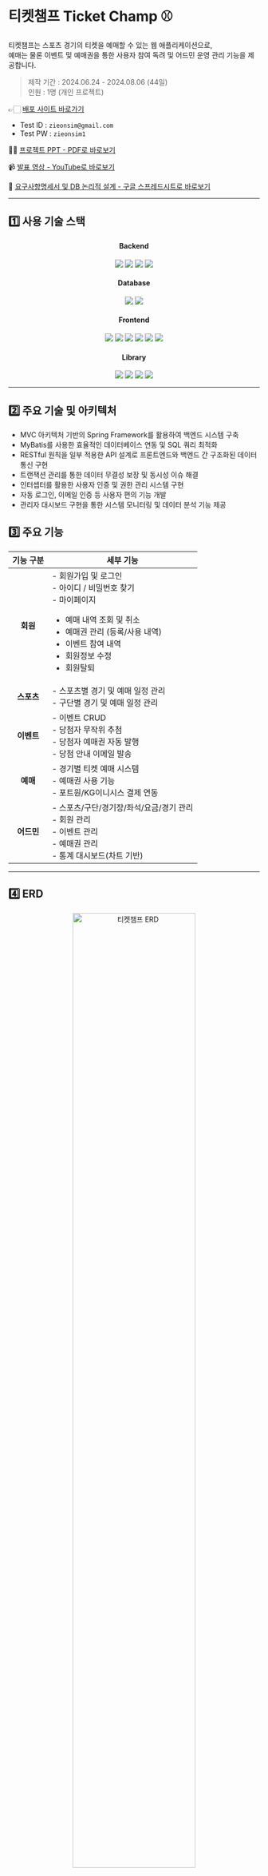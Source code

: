# 티켓챔프 Ticket Champ ⚾
티켓챔프는 스포츠 경기의 티켓을 예매할 수 있는 웹 애플리케이션으로,<br>
예매는 물론 이벤트 및 예매권을 통한 사용자 참여 독려 및 어드민 운영 관리 기능을 제공합니다.

> 제작 기간 : 2024.06.24 - 2024.08.06 (44일)<br>
> 인원 : 1명 (개인 프로젝트)

👉🏻 [배포 사이트 바로가기](http://49.142.157.251:9090/javaclassS8/)
- Test ID : `zieonsim@gmail.com`
- Test PW : `zieonsim1`

💁🏻 [프로젝트 PPT - PDF로 바로보기](https://drive.google.com/file/d/1_CHga5fahvz1s-E7umZdtXcqqta1ay9V/view?usp=sharing)
<br>

📹 [발표 영상 - YouTube로 바로보기](https://youtu.be/gPB3dMz0ztY)

💭 [요구사항명세서 및 DB 논리적 설계 - 구글 스프레드시트로 바로보기](https://docs.google.com/spreadsheets/d/1e1T5jBh-7tM7CjCwONiFs9F7OIGQVMUJmeAd8-6eK-Q/edit?usp=sharing)
<hr>

## 1️⃣ 사용 기술 스택
<div align="center">
<h4>Backend</h4>
<img src="https://img.shields.io/badge/Java8-007396?style=flat-square&logo=OpenJDK&logoColor=white">
<img src="https://img.shields.io/badge/Spring Framework-6DB33F?style=flat-square&logo=Spring&logoColor=white">
<img src="https://img.shields.io/badge/Spring Security-00AB77?style=flat-square&amp;logo=springsecurity&amp;logoColor=white">
<img src="https://img.shields.io/badge/apache tomcat-F8DC75?style=flat-square&amp;logo=apachetomcat&amp;logoColor=black">
<br>
  
<h4>Database</h4>
<img src="https://img.shields.io/badge/MySQL-4479A1?style=flat-square&logo=mysql&logoColor=white">
<img src="https://img.shields.io/badge/MyBatis-9EB0A2?style=flat-square&amp;logo=&amp;logoColor=white">
<br>
  
<h4>Frontend</h4>
<img src="https://img.shields.io/badge/javascript-F7DF1E?style=flat-square&logo=javascript&logoColor=black">
<img src="https://img.shields.io/badge/jquery-0769AD?style=flat-square&logo=jquery&logoColor=white">
<img src="https://img.shields.io/badge/JSP-BEFCFF?style=flat-square&amp;logo=&amp;logoColor=white">
<img src="https://img.shields.io/badge/html5-E34F26?style=flat-square&logo=html5&logoColor=white"> 
<img src="https://img.shields.io/badge/css-1572B6?style=flat-square&logo=css3&logoColor=white"> 
<img src="https://img.shields.io/badge/bootstrap-7952B3?style=flat-square&logo=bootstrap&logoColor=white">
<br>

<h4>Library</h4>
<img src="https://img.shields.io/badge/ckeditor4-0287D0?style=flat-square&logo=ckeditor4&logoColor=white">
<img src="https://img.shields.io/badge/PortOne-FF6633?style=flat-square&logo=PortOne&logoColor=white">
<img src="https://img.shields.io/badge/chartjs-FF6384?style=flat-square&logo=chartdotjs&logoColor=white">
<img src="https://img.shields.io/badge/swiper-6332F6?style=flat-square&logo=swiper&logoColor=white">
</div>
<hr>

## 2️⃣  주요 기술 및 아키텍처
- MVC 아키텍처 기반의 Spring Framework를 활용하여 백엔드 시스템 구축
- MyBatis를 사용한 효율적인 데이터베이스 연동 및 SQL 쿼리 최적화
- RESTful 원칙을 일부 적용한 API 설계로 프론트엔드와 백엔드 간 구조화된 데이터 통신 구현
- 트랜잭션 관리를 통한 데이터 무결성 보장 및 동시성 이슈 해결
- 인터셉터를 활용한 사용자 인증 및 권한 관리 시스템 구현
- 자동 로그인, 이메일 인증 등 사용자 편의 기능 개발
- 관리자 대시보드 구현을 통한 시스템 모니터링 및 데이터 분석 기능 제공

## 3️⃣ 주요 기능
<div align="center">

| **기능 구분** | **세부 기능** |
|:---------------:|---------------|
| **회원**   | - 회원가입 및 로그인 <br> - 아이디 / 비밀번호 찾기 <br> - 마이페이지 <ul><li>예매 내역 조회 및 취소</li><li>예매권 관리 (등록/사용 내역)</li><li>이벤트 참여 내역</li><li>회원정보 수정</li><li>회원탈퇴</li></ul>  |
| **스포츠** | - 스포츠별 경기 및 예매 일정 관리 <br> - 구단별 경기 및 예매 일정 관리 |
| **이벤트** | - 이벤트 CRUD <br> - 당첨자 무작위 추첨 <br> - 당첨자 예매권 자동 발행 <br> - 당첨 안내 이메일 발송 |
| **예매**   | - 경기별 티켓 예매 시스템 <br> - 예매권 사용 기능 <br> - 포트원/KG이니시스 결제 연동 |
| **어드민** | - 스포츠/구단/경기장/좌석/요금/경기 관리 <br> - 회원 관리 <br> - 이벤트 관리 <br> - 예매권 관리 <br> - 통계 대시보드(차트 기반) |

</div>

<hr>

## 4️⃣ ERD
<p align="center">
  <img src="https://github.com/user-attachments/assets/bf60d53e-3a54-4ec7-8319-ba9c0546a4a6" alt="티켓챔프 ERD" width="70%">
</p>

<hr>

## 5️⃣ 기능별 화면 및 소개
### ✔ 메인 화면
- 아직 예매가 오픈되지 않은 경기의 일정과 예매 오픈일시를 종목별로 확인
- 예매 오픈 시간이 지났을 경우 '예매하기' 버튼으로 활성화
- Swiper 라이브러리 이용
<p align="center">
  <img src="https://github.com/user-attachments/assets/dab1d89d-3304-4cbe-9e2c-109eea887f35" alt="메인화면 GIF" width="70%">
</p>

### ✔ 회원가입
- 이메일, 비밀번호, 이름, 휴대폰 번호 입력
- 프론트엔드 유효성 검사 처리
- 입력한 이메일로 인증번호 발송(SMTP)
- 이메일 인증번호 발송 전 중복 체크
- Spring security를 이용한 비밀번호 암호화
<p align="center">
<img src="https://github.com/user-attachments/assets/83426e4e-da98-48a0-9633-f5f65972abd6" alt="회원가입 GIF" width="70%">
</p>

### ✔ 로그인
- 아이디 / 비밀번호 일치여부 확인
- 자동 로그인 구현
- 로그인 성공 시 홈화면으로 이동 및 헤더에 로그인한 이메일 아이디 노출
<p align="center">
<img src="https://github.com/user-attachments/assets/543a0e88-00fe-4b25-a2a3-31df71a919ff" alt="로그인 GIF" width="70%">
</p>

### ✔ 아이디 찾기
- 이름 + 휴대폰 번호 조합으로 이메일 아이디 찾기
- 계정이 존재할 경우 마스킹된 이메일 아이디와 가입일자를 안내
- 입력한 정보로 가입된 아이디가 여러 개일 경우 로그인할 아이디 선택 가능
<p align="center">
<img src="https://github.com/user-attachments/assets/f30608e5-0fa8-46f3-a23a-1dcbf73e6102" alt="아이디찾기 GIF" width="70%">
</p>

### ✔ 비밀번호 찾기
- 이름 + 이메일 아이디 조합으로 계정 유무 확인
- 계정이 존재할 경우 입력한 이메일로 인증번호 발송
- 인증번호 일치 시 새로운 비밀번호 설정 가능
<p align="center">
<img src="https://github.com/user-attachments/assets/f69b97a9-05c3-48db-b65e-c8c00770a63c" alt="비밀번호찾기 GIF" width="70%">
</p>

### ✔ 스포츠별 전체일정 / 구단별 예매하기 페이지
#### ☑️ 공통
예매가 오픈되기 전에는 오픈 예정 일시가 표시되며, 오픈 후에는 '예매하기' 버튼이 표시됨
#### ☑️ 스포츠별 전체 일정
오늘부터 이번 달 마지막 경기까지의 일정 확인
#### ☑️ 구단별 예매하기
- 오늘부터 다음 달 마지막 경기까지 선택한 구단의 홈 경기를 확인할 수 있음
- 오늘 경기의 경우, 예매 마감 시간이 지나면 일정에서 자동으로 제거
<p align="center">
<img src="https://github.com/user-attachments/assets/a8fe6727-eccf-4d1f-8911-1c6e4817e847" alt="스포츠별 전체일정 구단별 예매하기 페이지 GIF" width="70%">
</p>

#### ☑️ 실시간 예매 오픈 알림
당일 예매 오픈 경기 강조 표시로 신속한 티켓 구매 기회 제공
<p align="center">
<img src="https://github.com/user-attachments/assets/5ba397cf-7cca-4a98-9a7d-095127129bfc" alt="실시간 예매 오픈 알림" width="70%">
</p>

### ✔ 이벤트
- 이벤트 콘텐츠에 댓글 작성 시 이벤트 참여
- 본인 댓글만 수정 및 삭제 가능
- 댓글 삭제 시 이벤트 참여 철회
- 이벤트당 한 번만 댓글 작성 및 참여 가능
<p align="center">
<img src="https://github.com/user-attachments/assets/d5114717-2f9c-41c7-9881-dc4d42e96758" alt="이벤트 댓글 작성 수정 삭제 GIF" width="70%">
</p>

- 당첨자 발표 게시판에서 마스킹된 이메일 아이디로 당첨자 확인 가능
<p align="center">
<img src="https://github.com/user-attachments/assets/46ec10a6-3456-406f-9752-f664fbbc193b" alt="이벤트 당첨자 발표 확인 GIF" width="70%">
</p>

### ✔ 예매
#### ☑️ 날짜/회차 선택
1. 메인화면, 스포츠 전체일정, 구단별 예매 페이지에서 '예매하기' 클릭 시 새 창으로 예매 창 열림
2. 예매 창 접속 시 CAPTCHA 생성 및 검증
3. 보안문자 일치 시에만 다음 단계로 이동 가능
<p align="center">
<img src="https://github.com/user-attachments/assets/1b29af2b-fa42-454d-8f40-9be4546cbff3" alt="예매1 GIF" width="70%">
</p>

#### ☑️ 등급/좌석 선택
4. 좌석 등급 리스트에서 좌석 선택
5. 매수 선택 후 다음 단계로 이동
<p align="center">
<img src="https://github.com/user-attachments/assets/dcd148a8-be67-4ef4-8826-9fdaddd12fac" alt="예매2 GIF" width="70%">
</p>

#### ☑️ 권종/할인/매수 선택
6. 매수에 맞춰 원하는 권종 선택
7. 티켓 금액과 예매 수수료(장당 1,000원) 누적
8. 스포츠 예매권 선택 시, 마이페이지에서 등록한 예매권 사용 또는 새로 등록 후 사용 가능
9. 스포츠 예매권은 티켓 금액과 수수료 누적 제외
<p align="center">
<img src="https://github.com/user-attachments/assets/8ed1f06a-aba0-4b2b-920e-640cde6f74e3" alt="예매3 GIF" width="70%">
</p>

#### ☑️ 예매확인
10. 예매자 확인 및 취소기한/수수료 동의 후 결제 가능
11. 약관 미동의 시 결제 불가
<p align="center">
<img src="https://github.com/user-attachments/assets/8d0ef359-b5b8-466b-9849-be3df33b3e97" alt="예매4 GIF" width="70%">
</p>

#### ☑️ 결제
12. 포트원 결제 API로 결제 및 예매 처리
13. 예매권으로 결제 금액이 0원일 경우 결제 없이 예매만 진행
<p align="center">
<img src="https://github.com/user-attachments/assets/958e1c61-5467-4431-ba98-38a7a6e96f5b" alt="예매5 GIF" width="70%">
</p>

#### ☑️ 예매완료
14. 결제 완료 후 생성된 예매번호, 상세 좌석번호 등 확인 가능
15. 내역 프린트 및 PDF 저장 가능
16. '예매확인' 버튼 시 마이페이지 > 예매관리 > 예매확인/취소 > 예매확인 리스트로 이동
17. 예매확인 리스트에서 예매번호 시 상세 예매내역으로 이동
<p align="center">
<img src="https://github.com/user-attachments/assets/2062bcfd-a542-49ad-92bf-4dcbe8d0e66d" alt="예매6 GIF">
</p>

#### ☑️ 예매완료 메일 발송
18. 회원 메일로 예매 완료 메일이 발송됨
19. 메일 본문 내 '예매내역보기' 클릭 시 마이페이지 예매확인으로 이동
<p align="center">
<img src="https://github.com/user-attachments/assets/ea6d19f4-f3bc-4195-b6e8-ec719a929a7d" alt="예매완료메일" width="70%">
</p>

### ✔ 마이페이지
#### ☑️ 예매관리 > 예매확인/취소
- 예매내역 확인 및 취소마감시간 내 취소 가능
- 예매 익일부터 취소수수료 부과 및 예매 수수료 미반환
<p align="center">
<img src="https://github.com/user-attachments/assets/bb14328d-1ffe-4bee-bd8f-bb9c84f6975c" alt="예매확인취소 GIF" width="70%">
</p>

#### ☑️ 할인혜택 > 예매권
- 이벤트 당첨 시 회원 메일로 당첨 축하 안내와 예매권 번호가 발송됨
<p align="center">
<img src="https://github.com/user-attachments/assets/5bf27361-6806-44b3-9ef6-74864a6cd45a" alt="이벤트당첨안내메일" width="70%">
</p>

- 메일로 전달받은 예매권 번호 마이페이지에서 등록 가능
<p align="center">
<img src="https://github.com/user-attachments/assets/e8ee4c05-85ee-4aa0-9b63-a8536781597e" alt="예매권등록 GIF" width="70%">
</p>

#### ☑️ 회원정보관리 > 회원정보수정
- 비밀번호 확인 후 회원 정보 수정 가능, 불일치 시 변경 불가
- 이름과 휴대폰 번호만 수정할 수 있음
<p align="center">
<img src="https://github.com/user-attachments/assets/7bec0627-c708-4272-b125-8bab55606945" alt="회원정보수정 GIF" width="70%">
</p>

#### ☑️ 회원정보관리 > 회원정보수정 > 비밀번호 변경
- 현재 비밀번호와 신규 비밀번호, 신규 비밀번호 확인 입력 후 변경 가능
- 현재 비밀번호와 동일한 비밀번호로 변경 불가
<p align="center">
<img src="https://github.com/user-attachments/assets/92c9d11f-c4f7-48d0-93be-4b4dcbfe5b27" alt="비밀번호 변경 GIF" width="70%">
</p>

#### ☑️ 활동관리 > 참여 이벤트
- 본인이 응모한 이벤트와 응모일 확인 가능
<p align="center">
<img src="https://github.com/user-attachments/assets/7b305d1a-b2de-4a4c-8fbd-7d9ce9f217c3" alt="참여 이벤트" width="70%">
</p>

### ✔ 어드민
- 회원 등급 및 활동 상태 변경
- 스포츠 종목, 구단, 경기장, 경기, 요금, 좌석 등록 및 관리
- 예매 내역 확인 및 예매자가 아니더라도 예매 취소 가능
- 예매권 발행 및 사용 내역 확인
- 이벤트 콘텐츠 업로드(CKEditor 이용) / 수정 / 삭제
- 이벤트 참여자 대상으로 추첨 및 당첨자 발표, 예매권 메일 발송

#### 1. 이벤트 업로드 ⬇️
<p align="center">
<img src="https://github.com/user-attachments/assets/afe49b34-9d69-4bd9-b80f-8fbc0e87d594" alt="이벤트업로드 GIF" width="70%">
</p>

#### 2. 이벤트 참여자 대상으로 추첨 및 당첨자 발표, 당첨 안내 및 예매권 메일 발송 ⬇️
<p align="center">
<img src="https://github.com/user-attachments/assets/0e181d89-7358-41ba-a082-c2fd03142d89" alt="추첨 및 당첨자 발표 GIF" width="70%">
</p>

#### 3. 이벤트 당첨자 발표 유저 페이지 ⬇️
<p align="center">
<img src="https://github.com/user-attachments/assets/4fdaa225-e2a9-4d8f-a2b5-065026390475" alt="당첨자 발표 유저 페이지 GIF" width="70%">
</p>


### ✔ 스포츠 핫이슈
- 실시간 스포츠 기사와 국내외 주요 경기 일정, KBO 팀 랭킹을 볼 수 있는 페이지
- 웹 크롤링을 위해 셀레니움 라이브러리 사용
- 진행 상황 표시와 재미있는 스포츠 사실들을 함께 제공하여 기다리는 동안 사용자의 관심을 유지
- 스포츠 기사 클릭 시 기사 링크로 이동함
<p align="center">
<img src="https://github.com/user-attachments/assets/d042d028-0b47-44b4-bf0b-f0dbcc0e97d4" alt="스포츠핫이슈 GIF" width="70%">
</p>
